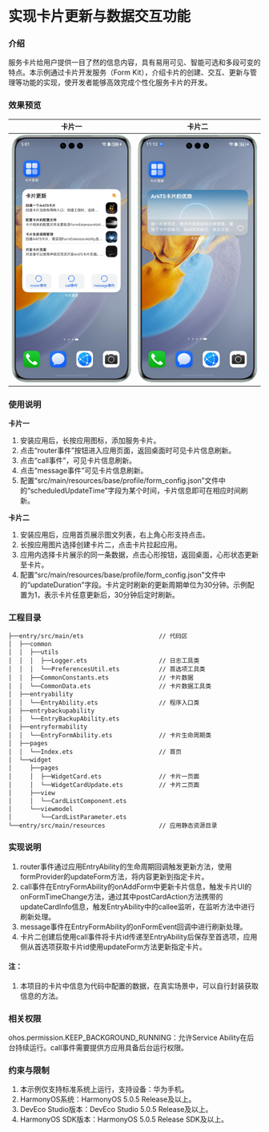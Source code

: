 # 实现卡片更新与数据交互功能

### 介绍

服务卡片给用户提供一目了然的信息内容，具有易用可见、智能可选和多段可变的特点。本示例通过卡片开发服务（Form Kit），介绍卡片的创建、交互、更新与管理等功能的实现，使开发者能够高效完成个性化服务卡片的开发。

### 效果预览
| 卡片一                              | 卡片二                                     |
|----------------------------------|-----------------------------------------|
| ![](screenshots/device/form.png) | ![](screenshots/device/form_second.png) |


### 使用说明

**卡片一**
1. 安装应用后，长按应用图标，添加服务卡片。
2. 点击“router事件”按钮进入应用页面，返回桌面时可见卡片信息刷新。
3. 点击“call事件”，可见卡片信息刷新。
4. 点击“message事件”可见卡片信息刷新。
5. 配置“src/main/resources/base/profile/form_config.json”文件中的“scheduledUpdateTime”字段为某个时间，卡片信息即可在相应时间刷新。

**卡片二**
1. 安装应用后，应用首页展示图文列表，右上角心形支持点击。
2. 长按应用图片选择创建卡片二，点击卡片拉起应用。
3. 应用内选择卡片展示的同一条数据，点击心形按钮，返回桌面，心形状态更新至卡片。
4. 配置“src/main/resources/base/profile/form_config.json”文件中的“updateDuration”字段。卡片定时刷新的更新周期单位为30分钟。示例配置为1，表示卡片任意更新后，30分钟后定时刷新。

### 工程目录

```
├──entry/src/main/ets                     // 代码区
│  ├──common
│  │  ├──utils
│  │  │  ├──Logger.ets                    // 日志工具类
│  │  │  └──PreferencesUtil.ets           // 首选项工具类
│  │  ├──CommonConstants.ets              // 卡片数据
│  │  └──CommonData.ets                   // 卡片数据工具类
│  ├──entryability
│  │  └──EntryAbility.ets                 // 程序入口类
│  ├──entrybackupability
│  │  └──EntryBackupAbility.ets
│  ├──entryformability
│  │  └──EntryFormAbility.ets             // 卡片生命周期类
│  ├──pages
│  │  └──Index.ets                        // 首页
│  └──widget
│     ├──pages
│     │  ├──WidgetCard.ets                // 卡片一页面
│     │  └──WidgetCardUpdate.ets          // 卡片二页面
│     ├──view
│     │  └──CardListComponent.ets
│     └──viewmodel
│        └──CardListParameter.ets
└──entry/src/main/resources               // 应用静态资源目录
```

### 实现说明

1. router事件通过应用EntryAbility的生命周期回调触发更新方法，使用formProvider的updateForm方法，将内容更新到指定卡片。
2. call事件在EntryFormAbility的onAddForm中更新卡片信息，触发卡片UI的onFormTimeChange方法，通过其中postCardAction方法携带的updateCardInfo信息，触发EntryAbility中的callee监听，在监听方法中进行刷新处理。
3. message事件在EntryFormAbility的onFormEvent回调中进行刷新处理。
4. 卡片二创建后使用call事件将卡片id传递至EntryAbility后保存至首选项，应用侧从首选项获取卡片id使用updateForm方法更新指定卡片。

#### 注：
1. 本项目的卡片中信息为代码中配置的数据，在真实场景中，可以自行封装获取信息的方法。

### 相关权限

ohos.permission.KEEP_BACKGROUND_RUNNING：允许Service Ability在后台持续运行。call事件需要提供方应用具备后台运行权限。

### 约束与限制

1. 本示例仅支持标准系统上运行，支持设备：华为手机。
2. HarmonyOS系统：HarmonyOS 5.0.5 Release及以上。
3. DevEco Studio版本：DevEco Studio 5.0.5 Release及以上。
4. HarmonyOS SDK版本：HarmonyOS 5.0.5 Release SDK及以上。